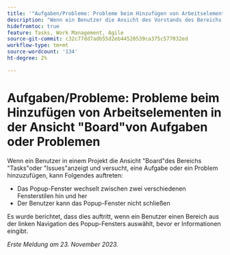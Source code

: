 ```yaml
---
title: '"Aufgaben/Probleme: Probleme beim Hinzufügen von Arbeitselementen in der Ansicht "Board"von Aufgaben oder Problemen"'
description: "Wenn ein Benutzer die Ansicht des Vorstands des Bereichs Aufgaben oder Probleme in einem Projekt anzeigt und versucht, eine Aufgabe oder ein Problem hinzuzufügen, können die hier aufgelisteten Probleme auftreten."
hidefromtoc: true
feature: Tasks, Work Management, Agile
source-git-commit: c32c77dd7adb55d2eb44520539ca375c577032ed
workflow-type: tm+mt
source-wordcount: '134'
ht-degree: 2%

---
```



# Aufgaben/Probleme: Probleme beim Hinzufügen von Arbeitselementen in der Ansicht &quot;Board&quot;von Aufgaben oder Problemen

Wenn ein Benutzer in einem Projekt die Ansicht &quot;Board&quot;des Bereichs &quot;Tasks&quot;oder &quot;Issues&quot;anzeigt und versucht, eine Aufgabe oder ein Problem hinzuzufügen, kann Folgendes auftreten:

* Das Popup-Fenster wechselt zwischen zwei verschiedenen Fensterstilen hin und her
* Der Benutzer kann das Popup-Fenster nicht schließen

Es wurde berichtet, dass dies auftritt, wenn ein Benutzer einen Bereich aus der linken Navigation des Popup-Fensters auswählt, bevor er Informationen eingibt.

_Erste Meldung am 23. November 2023._

